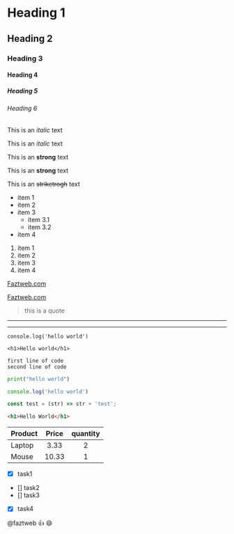 <!-- headings -->
# Heading 1
## Heading 2
### Heading 3
#### Heading 4
##### Heading 5
###### Heading 6

<!-- line breaks -->
<!-- ENTER -->

<!-- Italics -->
This is an *italic* text

This is an _italic_ text

<!-- Strongs -->
This is an **strong** text

This is an __strong__ text

<!-- StrikeTrough -->
This is an ~~striketrogh~~ text



<!-- UL -->
* item 1
* item 2
* item 3
    * item 3.1
    * item 3.2    
* item 4

<!-- OL -->
1. item 1
1. item 2
1. item 3
1. item 4

<!-- Links -->
[Faztweb.com](https://www.faztweb.com)

[Faztweb.com](https://www.faztweb.com "Custom title")
<!-- Blockquote -->
> this is a quote

<!-- Horizontal Rule -->
___
---

<!-- Inline code -->
`console.log('hello world')`

`<h1>Hello world</h1>`

<!-- IMAGES -->
<!-- ![Vscode Logo](https://upload.wikimedia.org/wikipedia/commons/thumb/9/9a/Visual_Studio_Code_1.35_icon.svg/1200px-Visual_Studio_Code_1.35_icon.svg.png) -->

<!-- ![Vscode logo](./vscode.png "vscode") -->

<!-- GITHUB MD -->

```
first line of code
second line of code
```

```python
print("hello world")
```

```javascript
console.log('hello world')

const test = (str) => str + 'test';
```

```html
<h1>Hello World</h1>
```

<!-- TABLES -->
| Product       | Price         |quantity   |
| ------------- |:-------------:| :--------:|
| Laptop        | 3.33          | 2         |
| Mouse         | 10.33         | 1         |

* [x] task1
* [] task2
* [] task3
* [x] task4

<!-- Mentiosn -->
@faztweb :+1: :smile:
